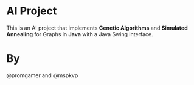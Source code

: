 # AI Project
This is an AI project that implements <b>Genetic Algorithms</b> and <b>Simulated Annealing</b> for Graphs in <b>Java</b> with a Java Swing interface.

# By
@promgamer and @mspkvp
